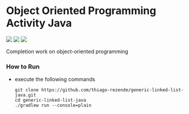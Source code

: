 # Object Oriented Programming Activity Java
![](https://github.com/thiago-rezende/oop-activity-java/workflows/GitHub%20CI/badge.svg)
![](https://img.shields.io/badge/Java-8-red)
![](https://img.shields.io/badge/Gradle-5.6.4-green)

Completion work on object-oriented programming

### How to Run
- execute the following commands

    ```
    git clone https://github.com/thiago-rezende/generic-linked-list-java.git
    cd generic-linked-list-java
    ./gradlew run --console=plain
    ```
